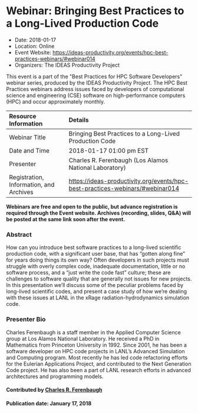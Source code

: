 













			   

<!-- Note: this label does NOT include the trailing colon -->





# Webinar: Bringing Best Practices to  a Long-Lived Production Code

- Date: 2018-01-17
- Location: Online
- Event Website: https://ideas-productivity.org/events/hpc-best-practices-webinars/#webinar014
- Organizers: The IDEAS Productivity Project
			   
This event is a part of the "Best Practices for HPC Software
Developers" webinar series, produced by the IDEAS Productivity
Project. The HPC Best Practices webinars address issues faced by
developers of computational science and engineering (CSE) software on
high-performance computers (HPC) and occur approximately monthly.

Resource Information | Details
:--- | :---			   
Webinar Title | Bringing Best Practices to  a Long-Lived Production Code
Date and Time | 2018-01-17 01:00 pm EST
Presenter | Charles R. Ferenbaugh (Los Alamos National Laboratory)
Registration, Information, and Archives | 	<https://ideas-productivity.org/events/hpc-best-practices-webinars/#webinar014>	   

**Webinars are free and open to the public, but advance registration is required through the Event website. Archives (recording, slides, Q&A) will be posted at the same link soon after the event.**

### Abstract
<p>How can you introduce best software practices to a long-lived
scientific production code, with a significant user base, that has
“gotten along fine” for years doing things its own way? Often
developers in such projects must struggle with overly complex code,
inadequate documentation, little or no software process, and a “just
write the code fast” culture; these are challenges to software quality
that are generally not issues for new projects. In this presentation
we’ll discuss some of the peculiar problems faced by long-lived
scientific codes, and present a case study of how we’re dealing with
these issues at LANL in the xRage radiation-hydrodynamics simulation
code.</p>



### Presenter Bio
<p>Charles Ferenbaugh is a staff member in the
Applied Computer Science group at Los Alamos National Laboratory. He
received a PhD in Mathematics from Princeton University in 1992. Since
2001, he has been a software developer on HPC code projects in LANL&#8217;s
Advanced Simulation and Computing program. Most recently he has led
code refactoring efforts for the Eulerian Applications Project, and
contributed to the Next Generation Code project. He has also been a
part of LANL research efforts in advanced architectures and
programming models.</p>

    

#### Contributed by [Charles R. Ferenbaugh](https://github.com/cferenba)

#### Publication date: January 17, 2018

<!---
Publish: yes
Categories: skills
Topics: online learning
Level: 2
Prerequisites: default
Aggregate: none
--->






